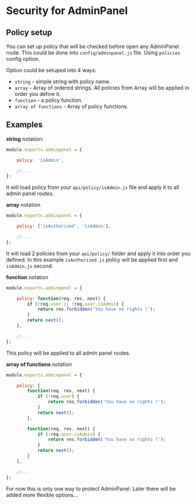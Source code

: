 # Security for AdminPanel

## Policy setup
You can set up policy that will be checked before open any AdminPanel route.
This could be done into `config/adminpanel.js` file. Using `policies` config option.

Option could be setuped into 4 ways:
+ `string` - simple string with policy name.
+ `array` - Array of ordered strings. All policies from Array will be applied in order you define it.
+ `function` - a policy function.
+ `array of functions` - Array of policy functions.

## Examples

**string** notation:

```javascript
module.exports.adminpanel = {

    policy: 'isAdmin',

    //...
};
```

It will load policy from your `api/policy/isAdmin.js` file and apply it to all admin panel routes.

**array** notation

```javascript
module.exports.adminpanel = {

    policy: ['isAuthorized', 'isAdmin'],

    //...
};
```

It will load 2 policies from your `api/policy/` folder and apply it into order you defined.
In this example `isAuthorized.js` policy will be applied first and `isAdmin.js` second.

**function** notation

```javascript
module.exports.adminpanel = {

    policy: function(req, res, next) {
        if (!req.user || !req.user.isAdmin) {
            return res.forbidden('You have no rights !');
        }
        return next();
    },

    //...
};
```

This policy will be applied to all admin panel routes.

**array of functions** notation

```javascript
module.exports.adminpanel = {

    policy: [
        function(req, res, next) {
            if (!req.user) {
                return res.forbidden('You have no rights !');
            }
            return next();
        },

        function(req, res, next) {
            if (!req.user.isAdmin) {
                return res.forbidden('You have no rights !');
            }
            return next();
        }
    ],

    //...
};
```

For now this is only one way to protect AdminPanel.
Later there will be added more flexible options...

